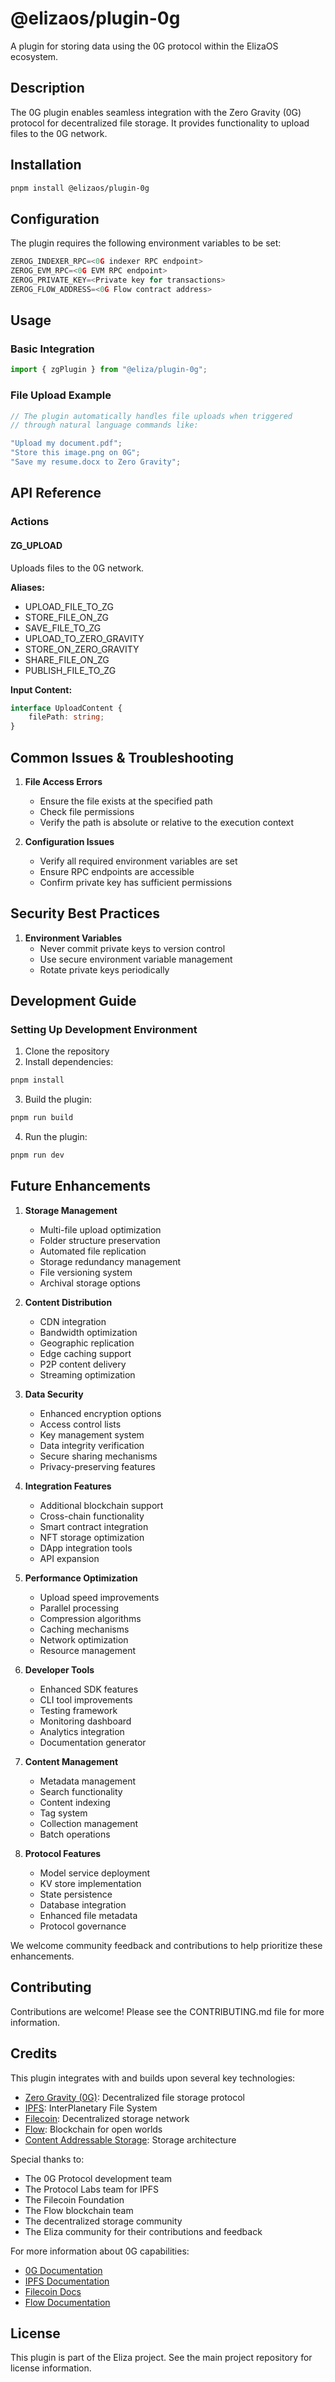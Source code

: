 # @elizaos/plugin-0g

A plugin for storing data using the 0G protocol within the ElizaOS ecosystem.

## Description

The 0G plugin enables seamless integration with the Zero Gravity (0G) protocol for decentralized file storage. It provides functionality to upload files to the 0G network.

## Installation

```bash
pnpm install @elizaos/plugin-0g
```

## Configuration

The plugin requires the following environment variables to be set:

```typescript
ZEROG_INDEXER_RPC=<0G indexer RPC endpoint>
ZEROG_EVM_RPC=<0G EVM RPC endpoint>
ZEROG_PRIVATE_KEY=<Private key for transactions>
ZEROG_FLOW_ADDRESS=<0G Flow contract address>
```

## Usage

### Basic Integration

```typescript
import { zgPlugin } from "@eliza/plugin-0g";
```

### File Upload Example

```typescript
// The plugin automatically handles file uploads when triggered
// through natural language commands like:

"Upload my document.pdf";
"Store this image.png on 0G";
"Save my resume.docx to Zero Gravity";
```

## API Reference

### Actions

#### ZG_UPLOAD

Uploads files to the 0G network.

**Aliases:**

- UPLOAD_FILE_TO_ZG
- STORE_FILE_ON_ZG
- SAVE_FILE_TO_ZG
- UPLOAD_TO_ZERO_GRAVITY
- STORE_ON_ZERO_GRAVITY
- SHARE_FILE_ON_ZG
- PUBLISH_FILE_TO_ZG

**Input Content:**

```typescript
interface UploadContent {
    filePath: string;
}
```

## Common Issues & Troubleshooting

1. **File Access Errors**

    - Ensure the file exists at the specified path
    - Check file permissions
    - Verify the path is absolute or relative to the execution context

2. **Configuration Issues**
    - Verify all required environment variables are set
    - Ensure RPC endpoints are accessible
    - Confirm private key has sufficient permissions

## Security Best Practices

1. **Environment Variables**
    - Never commit private keys to version control
    - Use secure environment variable management
    - Rotate private keys periodically

## Development Guide

### Setting Up Development Environment

1. Clone the repository
2. Install dependencies:

```bash
pnpm install
```

3. Build the plugin:

```bash
pnpm run build
```

4. Run the plugin:

```bash
pnpm run dev
```

## Future Enhancements

1. **Storage Management**

    - Multi-file upload optimization
    - Folder structure preservation
    - Automated file replication
    - Storage redundancy management
    - File versioning system
    - Archival storage options

2. **Content Distribution**

    - CDN integration
    - Bandwidth optimization
    - Geographic replication
    - Edge caching support
    - P2P content delivery
    - Streaming optimization

3. **Data Security**

    - Enhanced encryption options
    - Access control lists
    - Key management system
    - Data integrity verification
    - Secure sharing mechanisms
    - Privacy-preserving features

4. **Integration Features**

    - Additional blockchain support
    - Cross-chain functionality
    - Smart contract integration
    - NFT storage optimization
    - DApp integration tools
    - API expansion

5. **Performance Optimization**

    - Upload speed improvements
    - Parallel processing
    - Compression algorithms
    - Caching mechanisms
    - Network optimization
    - Resource management

6. **Developer Tools**

    - Enhanced SDK features
    - CLI tool improvements
    - Testing framework
    - Monitoring dashboard
    - Analytics integration
    - Documentation generator

7. **Content Management**

    - Metadata management
    - Search functionality
    - Content indexing
    - Tag system
    - Collection management
    - Batch operations

8. **Protocol Features**
    - Model service deployment
    - KV store implementation
    - State persistence
    - Database integration
    - Enhanced file metadata
    - Protocol governance

We welcome community feedback and contributions to help prioritize these enhancements.

## Contributing

Contributions are welcome! Please see the CONTRIBUTING.md file for more information.

## Credits

This plugin integrates with and builds upon several key technologies:

- [Zero Gravity (0G)](https://0g.ai/): Decentralized file storage protocol
- [IPFS](https://ipfs.tech/): InterPlanetary File System
- [Filecoin](https://filecoin.io/): Decentralized storage network
- [Flow](https://flow.com/): Blockchain for open worlds
- [Content Addressable Storage](https://en.wikipedia.org/wiki/Content-addressable_storage): Storage architecture

Special thanks to:

- The 0G Protocol development team
- The Protocol Labs team for IPFS
- The Filecoin Foundation
- The Flow blockchain team
- The decentralized storage community
- The Eliza community for their contributions and feedback

For more information about 0G capabilities:

- [0G Documentation](https://docs.0g.xyz/)
- [IPFS Documentation](https://docs.ipfs.tech/)
- [Filecoin Docs](https://docs.filecoin.io/)
- [Flow Documentation](https://developers.flow.com/)

## License

This plugin is part of the Eliza project. See the main project repository for license information.
